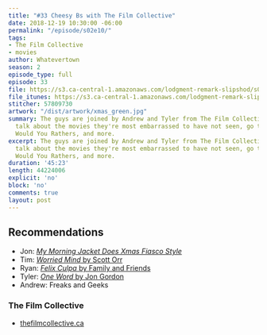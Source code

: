 ```yaml
---
title: "#33 Cheesy Bs with The Film Collective"
date: 2018-12-19 10:30:00 -06:00
permalink: "/episode/s02e10/"
tags:
- The Film Collective
- movies
author: Whatevertown
season: 2
episode_type: full
episode: 33
file: https://s3.ca-central-1.amazonaws.com/lodgment-remark-slipshod/s02e10.mp3
file_itunes: https://s3.ca-central-1.amazonaws.com/lodgment-remark-slipshod/s02e10.m4a
stitcher: 57809730
artwork: "/dist/artwork/xmas_green.jpg"
summary: The guys are joined by Andrew and Tyler from The Film Collective as they
  talk about the movies they're most embarrassed to have not seen, go through some
  Would You Rathers, and more.
excerpt: The guys are joined by Andrew and Tyler from The Film Collective as they
  talk about the movies they're most embarrassed to have not seen, go through some
  Would You Rathers, and more.
duration: '45:23'
length: 44224006
explicit: 'no'
block: 'no'
comments: true
layout: post
---
```


## Recommendations
- Jon: *[My Morning Jacket Does Xmas Fiasco Style](https://open.spotify.com/album/0kEMvaiXSyIXU0WAxKhV6c?si=cy34w4nATwyDxGZqSwBEOA)*
- Tim: [*Worried Mind* by Scott Orr](https://open.spotify.com/album/4h0xoGomQxDmfgkzNFKDM2?si=k36qE_JYTE2SgcG-gz6IEg)
- Ryan: [*Felix Culpa* by Family and Friends](https://open.spotify.com/album/5re3QB59XuY5PpY1iezxGL?si=bT9j43cOTnKIaiaLqwKcUQ)
- Tyler: [*One Word* by Jon Gordon](http://jongordon.com/books/one-word/)
- Andrew: Freaks and Geeks

### The Film Collective
- [thefilmcollective.ca](https://www.thefilmcollective.ca)
